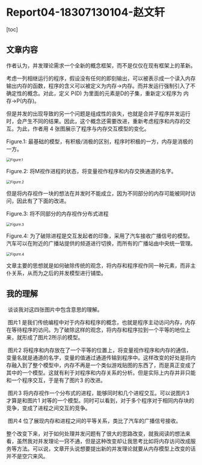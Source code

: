 # Report04-18307130104-赵文轩

[toc]

## 文章内容

​	作者认为，并发理论需求一个全新的概念框架，而不是仅仅在现有框架上的革新。

​	考虑一列相继运行的程序，假设没有任何的即刻输出，可以被表示成一个读入内存输出内存的函数，程序的含义可以被定义为内存->内存。而并发运行强制引入了不确定性的概念。对此，定义 P(D) 为里面的元素是D的子集，重新定义程序为 内存->P(内存)。

​	但是并发的出现导致的另一个问题是组成性的丧失，也就是合并子程序并发运行时，会产生不同的结果。因此，这个概念还需要改进，重新考虑程序和内存的交互。为此，作者用 4 张图展示了程序与内存交互模型的变化。

Figure.1: 最基础的模型，有积极/消极的区别，程序时积极的一方，内存是消极的一方。

<img src="image-20201122213304752.png" alt="Figure.1" style="zoom:67%;" />

Figure.2: 将M视作进程的状态，将变量视作程序和内存交换通道的名字。

<img src="image-20201122213324430.png" alt="Figure.2" style="zoom:67%;" />

但是将内存视作一块的想法在并发时不能成立，因为不同部分的内存可能被同时访问，因此有了下面的改进。

Figure.3: 将不同部分的内存视作分布式进程

<img src="image-20201122213346411.png" alt="Figure.3" style="zoom: 67%;" />

Figure.4: 为了破除进程是交互发起者的印象，采用了汽车接收广播信号的模型。汽车可以在附近的广播站提供的频道进行切换，而所有的广播站由中央统一管理。

<img src="image-20201122213404256.png" alt="Figure.4" style="zoom: 67%;" />



​	文章主要的思想就是如何破除传统的观念，将内存和程序视作同一种元素，而非主仆关系，从而为之后的并发模型进行铺垫。

## 我的理解

​	谈谈我对这四张图片中包含意思的理解。

​	图片1 是我们传统编程中对于内存和程序的概念，也就是程序主动访问内存，内存在等待程序的访问。为了破除这样的观念，将内存和程序拉到一个平等的地位上来，就形成了图片2所示的模型。

​	图片2 将程序和内存放在了一个平等的位置上，将变量视作程序和内存的通信，变量名就是通道的名字，变量的值通过通道传输到程序中。这样改变的好处是将内存融入到了整个模型中，内存不再是一个类似游戏贴图的东西了，而是真正变成了其中的一个模型。这就有利于对程序和内存关系的分析。但是实际上内存并非只能和一个程序交互，于是有了图片3 的改进。

​	图片3 将内存视作一个分布式的进程，能够同时和几个进程交互。可以说图片3 才算是和图片1 对等的一个模型。同时可以看到，对于多个程序对于相同内存块的竞争，变成了进程之间交互的竞争。

​	图片4 位了展现内存和进程之间的平等关系，类比了汽车的广播信号接收。

​	整个改变下来，对于如何处理并发问题有了很大的思路改变，就我阅读的想法来看，虽然我对并发理论一窍不通，但是这种改变却让我思考比如将内存访问改成服务等方法。可以说，文章开头说想要提出新的并发理论就要从内存模型上改变的话并不是空穴来风。